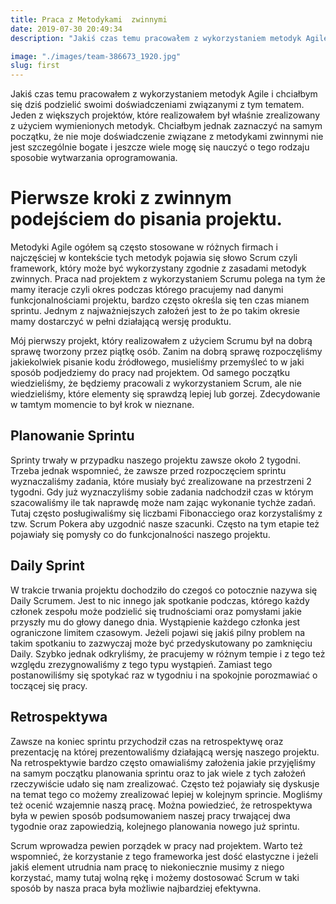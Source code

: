 ```yaml
---
title: Praca z Metodykami  zwinnymi
date: 2019-07-30 20:49:34
description: "Jakiś czas temu pracowałem z wykorzystaniem metodyk Agile i chciałbym się dziś podzielić swoimi doświadczeniami związanymi z tym tematem. Jeden z większych projektów, które realizowałem był właśnie zrealizowany z użyciem wymienionych metodyk. Chciałbym jednak zaznaczyć na samym początku, że nie moje doświadczenie związane z metodykami zwinnymi nie jest szczególnie bogate i jeszcze wiele mogę się nauczyć o tego rodzaju sposobie wytwarzania oprogramowania. "

image: "./images/team-386673_1920.jpg"
slug: first
---
```


Jakiś czas temu pracowałem z wykorzystaniem metodyk Agile i chciałbym się dziś podzielić swoimi doświadczeniami związanymi z tym tematem. Jeden z większych projektów, które realizowałem był właśnie zrealizowany z użyciem wymienionych metodyk. Chciałbym jednak zaznaczyć na samym początku, że nie moje doświadczenie związane z metodykami zwinnymi nie jest szczególnie bogate i jeszcze wiele mogę się nauczyć o tego rodzaju sposobie wytwarzania oprogramowania.

# Pierwsze kroki z zwinnym podejściem do pisania projektu.

Metodyki Agile ogółem są często stosowane w różnych firmach i najczęściej w kontekście tych metodyk pojawia się słowo Scrum czyli framework, który może być wykorzystany zgodnie z zasadami metodyk zwinnych. Praca nad projektem z wykorzystaniem Scrumu polega na tym że mamy iteracje czyli okres podczas którego pracujemy nad danymi funkcjonalnościami projektu, bardzo często określa się ten czas mianem sprintu. Jednym z najważniejszych założeń jest to że
po takim okresie mamy dostarczyć w pełni działającą wersję produktu.

Mój pierwszy projekt, który realizowałem z użyciem Scrumu był na dobrą sprawę tworzony przez piątkę osób. Zanim na dobrą sprawę rozpoczęliśmy jakiekolwiek pisanie kodu źródłowego, musieliśmy przemyśleć to w jaki sposób podjedziemy do pracy nad projektem. Od samego początku wiedzieliśmy, że będziemy pracowali z wykorzystaniem Scrum, ale nie wiedzieliśmy, które elementy się sprawdzą lepiej lub gorzej. Zdecydowanie w tamtym momencie to był krok w nieznane.

## Planowanie Sprintu

Sprinty trwały w przypadku naszego projektu zawsze około 2 tygodni. Trzeba jednak wspomnieć, że zawsze przed rozpoczęciem sprintu wyznaczaliśmy zadania, które musiały być zrealizowane
na przestrzeni 2 tygodni. Gdy już wyznaczyliśmy sobie zadania nadchodził czas w którym szacowaliśmy ile tak naprawdę może nam zając wykonanie tychże zadań. Tutaj często posługiwaliśmy się liczbami Fibonacciego oraz korzystaliśmy z tzw. Scrum Pokera aby uzgodnić nasze szacunki. Często na tym etapie też pojawiały się pomysły co do funkcjonalności naszego
projektu.

## Daily Sprint

W trakcie trwania projektu dochodziło do czegoś co potocznie nazywa się Daily Scrumem. Jest to nic innego jak spotkanie podczas, którego każdy członek zespołu może podzielić się trudnościami oraz pomysłami jakie przyszły mu do głowy danego dnia. Wystąpienie każdego członka jest ograniczone limitem czasowym. Jeżeli pojawi się jakiś pilny problem na takim spotkaniu to zazwyczaj może być przedyskutowany po zamknięciu Daily. Szybko jednak odkryliśmy, że pracujemy w różnym tempie i z tego też względu zrezygnowaliśmy z tego typu wystąpień.
Zamiast tego postanowiliśmy się spotykać raz w tygodniu i na spokojnie porozmawiać o toczącej
się pracy.

## Retrospektywa

Zawsze na koniec sprintu przychodził czas na retrospektywę oraz prezentację na której prezentowaliśmy działającą wersję naszego projektu. Na retrospektywie bardzo często omawialiśmy założenia jakie przyjęliśmy na samym początku planowania sprintu oraz to jak wiele z tych założeń rzeczywiście udało się nam zrealizować. Często też pojawiały się dyskusje na temat tego co możemy zrealizować lepiej w kolejnym sprincie. Mogliśmy też ocenić wzajemnie naszą pracę. Można powiedzieć, że retrospektywa była w pewien sposób podsumowaniem naszej pracy trwającej dwa tygodnie oraz zapowiedzią, kolejnego planowania nowego już sprintu.

Scrum wprowadza pewien porządek w pracy nad projektem. Warto też wspomnieć, że korzystanie z tego frameworka jest dość elastyczne i jeżeli jakiś element utrudnia nam pracę to niekoniecznie musimy z niego korzystać, mamy tutaj wolną rękę i możemy dostosować Scrum w taki sposób by nasza praca była możliwie najbardziej efektywna.
